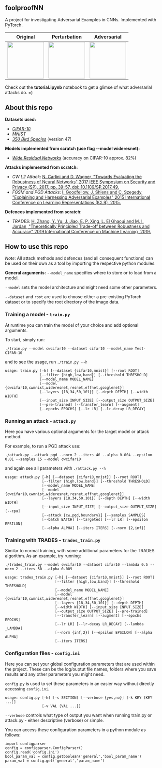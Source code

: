 ## foolproofNN
A project for  investigating Adversarial Examples in CNNs. 
Implemented with PyTorch.


|Original|Perturbation|Adversarial|
|----------|------|---------|
|<img src='https://user-images.githubusercontent.com/44481663/159064311-2443b1f8-7d69-48fe-af42-de909367f071.svg' width=120>  | <img src='https://user-images.githubusercontent.com/44481663/159064323-0d8770bc-ad96-4b4b-9416-3ce451a7442c.svg' width=120> |<img src='https://user-images.githubusercontent.com/44481663/159064331-8bf7e2a7-5637-4dca-b1d9-3bc64fef1e07.svg' width=120> |

<!-- |Albatross||Tit mouse| -->

Check out the **tutorial.ipynb** notebook to get a glimse of what adversarial attacks do. =)

## About this repo

**Datasets used:**
- [*CIFAR-10*](https://www.cs.toronto.edu/~kriz/cifar.html)
- [*MNIST*](http://yann.lecun.com/exdb/mnist/)
- [*350 Bird Species*](https://www.kaggle.com/gpiosenka/100-bird-species/code?datasetId=534640&sortBy=voteCount) (version 47)

**Models implemented from scratch (use flag --model wideresnet):**
- [*Wide Residual Networks*](https://arxiv.org/abs/1605.07146) (accuracy on CIFAR-10 approx. 82%)

**Attacks implemented from scratch:**
- *CW L2 Attack*: [N. Carlini and D. Wagner, "Towards Evaluating the Robustness of Neural Networks" 2017 IEEE Symposium on Security and Privacy (SP), 2017, pp. 39-57, doi: 10.1109/SP.2017.49.](https://ieeexplore.ieee.org/document/7958570)
- *FGSM and PGD Attacks*: [I. Goodfellow, J. Shlens and C. Szegedy, "Explaining and Harnessing Adversarial Examples" 2015 International Conference on Learning Representations (ICLR), 2015.](https://arxiv.org/abs/1412.6572v3)

**Defences implemented from scratch:**
- *TRADES*: [H. Zhang, Y. Yu, J. Jiao, E. P. Xing, L. El Ghaoui and M. I. Jordan, "Theoretically Principled Trade-off between Robustness and Accuracy" 2019 International Conference on Machine Learning, 2019.](https://arxiv.org/pdf/1901.08573.pdf)

## How to use this repo
*Note*: All attack methods and defences (and all consequent functions) can be used on their own as a tool by importing the respective python modules.

**General arguments:** 
`--model_name` specifies where to store or to load from a model.

`--model` sets the model architecture and might need some other parameters.

`--dataset` and `root` are used to choose either a pre-existing PyTorch dataset or to specify the root directory of the image data.


### **Training a model - `train.py`**

At runtime you can train the model of your choice and add optional arguments.

To start, simply run: 

`./train.py --model cwcifar10 --dataset cifar10 --model_name Test-CIFAR-10`

and to see the usage, run `./train.py --h`
```
usage: train.py [-h] [--dataset {cifar10,mnist}] [--root ROOT]
                [--filter {high,low,band}] [--threshold THRESHOLD]
                [--model_name MODEL_NAME]
                [--model {cwcifar10,cwmnist,wideresnet,resnet,effnet,googlenet}]
                [--layers {18,34,50,101}] [--depth DEPTH] [--width WIDTH]
                [--input_size INPUT_SIZE] [--output_size OUTPUT_SIZE]
                [--pre-trained] [--transfer_learn] [--augment]
                [--epochs EPOCHS] [--lr LR] [--lr-decay LR_DECAY]
```


### **Running an attack - `attack.py`**

Here you have various optional arguments for the target model or attack method.

For example, to run a PGD attack use: 

`./attack.py --attack pgd --norm 2 --iters 40 --alpha 0.004 --epsilon 0.01 --samples 15 --model cwcifar10`

and again see all parameters with `./attack.py --h`
```
usage: attack.py [-h] [--dataset {cifar10,mnist}] [--root ROOT]
                 [--filter {high,low,band}] [--threshold THRESHOLD]
                 [--model_name MODEL_NAME]
                 [--model {cwcifar10,cwmnist,wideresnet,resnet,effnet,googlenet}]
                 [--layers {18,34,50,101}] [--depth DEPTH] [--width WIDTH]
                 [--input_size INPUT_SIZE] [--output_size OUTPUT_SIZE] [--cpu]
                 [--attack {cw,pgd,boundary}] [--samples SAMPLES]
                 [--batch BATCH] [--targeted] [--lr LR] [--epsilon EPSILON]
                 [--alpha ALPHA] [--iters ITERS] [--norm {2,inf}]
```


### **Training with TRADES - `trades_train.py`**

Similar to normal training, with some additional parameters for the TRADES algorithm.
As an example, try running:

`./trades_train.py --model cwcifar10 --dataset cifar10 --lambda 0.5 --norm 2 --iters 50 --alpha 0.009`

```
usage: trades_train.py [-h] [--dataset {cifar10,mnist}] [--root ROOT]
                       [--filter {high,low,band}] [--threshold THRESHOLD]
                       [--model_name MODEL_NAME]
                       [--model {cwcifar10,cwmnist,wideresnet,resnet,effnet,googlenet}]
                       [--layers {18,34,50,101}] [--depth DEPTH]
                       [--width WIDTH] [--input_size INPUT_SIZE]
                       [--output_size OUTPUT_SIZE] [--pre-trained]
                       [--transfer_learn] [--augment] [--epochs EPOCHS]
                       [--lr LR] [--lr-decay LR_DECAY] [--lambda _LAMBDA]
                       [--norm {inf,2}] [--epsilon EPSILON] [--alpha ALPHA]
                       [--iters ITERS]
```
### **Configuration files - `config.ini`**

Here you can set your global configuration parameters that are used within the project. These can be the log/ouptut file names, folders where you save results and any other parameters you might need.


`config.py` is used to set these parameters in an easier way without directly accessing `config.ini`.

```
usage: config.py [-h] [-s SECTION] [--verbose {yes,no}] [-k KEY [KEY ...]]
                 [-v VAL [VAL ...]]
```

`--verbose` controls what type of output you want when running train.py or attack.py - either descriptive (verbose) or simple.

You can access these configuration parameters in a python module as follows:

```
import configparser
config = configparser.ConfigParser()
config.read('config.ini')
bool_param_val = config.getboolean('general','bool_param_name')
param_val = config.get('general','param_name')
```
